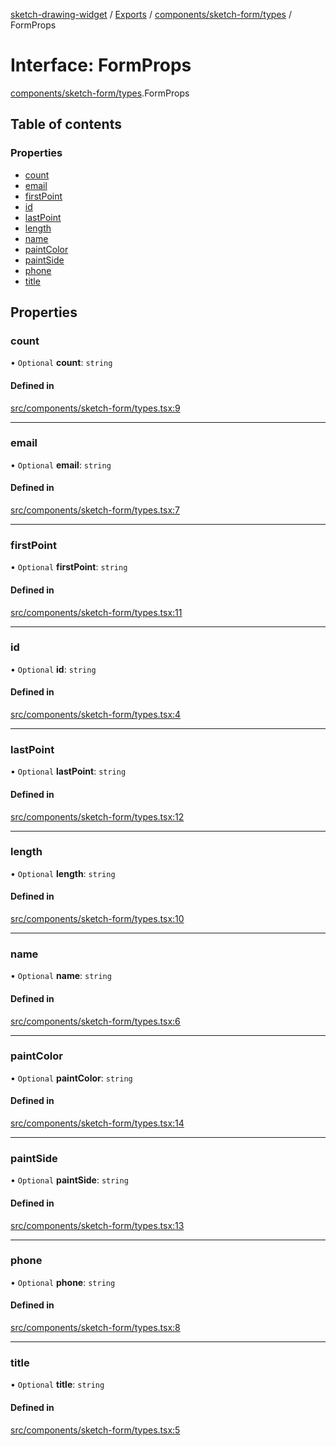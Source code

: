 [sketch-drawing-widget](../README.md) / [Exports](../modules.md) / [components/sketch-form/types](../modules/components_sketch_form_types.md) / FormProps

# Interface: FormProps

[components/sketch-form/types](../modules/components_sketch_form_types.md).FormProps

## Table of contents

### Properties

- [count](components_sketch_form_types.FormProps.md#count)
- [email](components_sketch_form_types.FormProps.md#email)
- [firstPoint](components_sketch_form_types.FormProps.md#firstpoint)
- [id](components_sketch_form_types.FormProps.md#id)
- [lastPoint](components_sketch_form_types.FormProps.md#lastpoint)
- [length](components_sketch_form_types.FormProps.md#length)
- [name](components_sketch_form_types.FormProps.md#name)
- [paintColor](components_sketch_form_types.FormProps.md#paintcolor)
- [paintSide](components_sketch_form_types.FormProps.md#paintside)
- [phone](components_sketch_form_types.FormProps.md#phone)
- [title](components_sketch_form_types.FormProps.md#title)

## Properties

### count

• `Optional` **count**: `string`

#### Defined in

[src/components/sketch-form/types.tsx:9](https://github.com/miksrv/sketch-drawing-widget/blob/05a5c65ac52878acf28f48ea54a925a1b67bf73f/src/components/sketch-form/types.tsx#L9)

---

### email

• `Optional` **email**: `string`

#### Defined in

[src/components/sketch-form/types.tsx:7](https://github.com/miksrv/sketch-drawing-widget/blob/05a5c65ac52878acf28f48ea54a925a1b67bf73f/src/components/sketch-form/types.tsx#L7)

---

### firstPoint

• `Optional` **firstPoint**: `string`

#### Defined in

[src/components/sketch-form/types.tsx:11](https://github.com/miksrv/sketch-drawing-widget/blob/05a5c65ac52878acf28f48ea54a925a1b67bf73f/src/components/sketch-form/types.tsx#L11)

---

### id

• `Optional` **id**: `string`

#### Defined in

[src/components/sketch-form/types.tsx:4](https://github.com/miksrv/sketch-drawing-widget/blob/05a5c65ac52878acf28f48ea54a925a1b67bf73f/src/components/sketch-form/types.tsx#L4)

---

### lastPoint

• `Optional` **lastPoint**: `string`

#### Defined in

[src/components/sketch-form/types.tsx:12](https://github.com/miksrv/sketch-drawing-widget/blob/05a5c65ac52878acf28f48ea54a925a1b67bf73f/src/components/sketch-form/types.tsx#L12)

---

### length

• `Optional` **length**: `string`

#### Defined in

[src/components/sketch-form/types.tsx:10](https://github.com/miksrv/sketch-drawing-widget/blob/05a5c65ac52878acf28f48ea54a925a1b67bf73f/src/components/sketch-form/types.tsx#L10)

---

### name

• `Optional` **name**: `string`

#### Defined in

[src/components/sketch-form/types.tsx:6](https://github.com/miksrv/sketch-drawing-widget/blob/05a5c65ac52878acf28f48ea54a925a1b67bf73f/src/components/sketch-form/types.tsx#L6)

---

### paintColor

• `Optional` **paintColor**: `string`

#### Defined in

[src/components/sketch-form/types.tsx:14](https://github.com/miksrv/sketch-drawing-widget/blob/05a5c65ac52878acf28f48ea54a925a1b67bf73f/src/components/sketch-form/types.tsx#L14)

---

### paintSide

• `Optional` **paintSide**: `string`

#### Defined in

[src/components/sketch-form/types.tsx:13](https://github.com/miksrv/sketch-drawing-widget/blob/05a5c65ac52878acf28f48ea54a925a1b67bf73f/src/components/sketch-form/types.tsx#L13)

---

### phone

• `Optional` **phone**: `string`

#### Defined in

[src/components/sketch-form/types.tsx:8](https://github.com/miksrv/sketch-drawing-widget/blob/05a5c65ac52878acf28f48ea54a925a1b67bf73f/src/components/sketch-form/types.tsx#L8)

---

### title

• `Optional` **title**: `string`

#### Defined in

[src/components/sketch-form/types.tsx:5](https://github.com/miksrv/sketch-drawing-widget/blob/05a5c65ac52878acf28f48ea54a925a1b67bf73f/src/components/sketch-form/types.tsx#L5)

